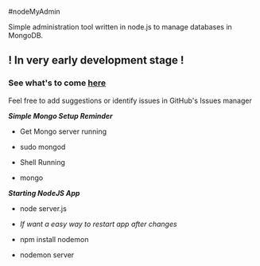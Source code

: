 #nodeMyAdmin

Simple administration tool written in node.js to manage databases in MongoDB.

## ! In very early development stage ! ##

### See what's to come [here](https://trello.com/b/Fsn54yaG/nodemyadmin) ###

Feel free to add suggestions or identify issues in GitHub's Issues manager

__*Simple Mongo Setup Reminder*__

* Get Mongo server running
 * sudo mongod

* Shell Running
 * mongo

__*Starting NodeJS App*__

* node server.js

* *If want a easy way to restart app after changes*

* npm install nodemon

* nodemon server
